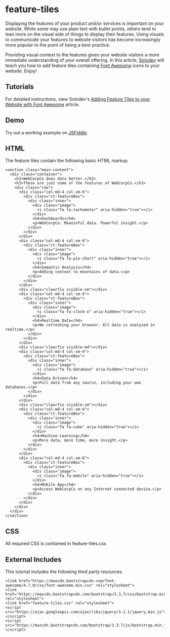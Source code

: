 # feature-tiles
Displaying the features of your product and/or services is important on your website. While some may use plain text with bullet points, others tend to lean more on the visual side of things to display their features. Using visuals to communicate your features to website visitors has become increasingly more popular to the point of being a best practice. 

Providing visual context to the features gives your website visitors a more immediate understanding of your overall offering. In this article, [Solodev](https://www.solodev.com/) will teach you how to add feature tiles containing [Font Awesome](http://fontawesome.io/) icons to your website. Enjoy!

## Tutorials

For detailed instructions, view Solodev's [Adding Feature Tiles to your Website with Font Awesome](https://www.solodev.com/blog/web-design/adding-feature-tiles-to-your-website-with-font-awesome.stml) article.

## Demo

Try out a working example on [JSFiddle](https://jsfiddle.net/solodev/o10e33xm/).

## HTML

The feature tiles contain the following basic HTML markup.

```
<section class="main-content">
  <div class="container">
    <h2>WebCorpCo does data better.</h2>
    <h3>These are just some of the features of WebCorpCo.</h3>
    <div class="row">
      <div class="col-md-4 col-sm-6">
        <div class="ct-featureBox">
          <div class="inner">
            <div class="image">
              <i class="fa fa-tachometer" aria-hidden="true"></i>
            </div>
            <h4>Dashboards</h4>
            <p>WebCorpCo. Meaninful data. Powerful insight.</p>
          </div>
        </div>
      </div>
      <div class="col-md-4 col-sm-6">
        <div class="ct-featureBox">
          <div class="inner">
            <div class="image">
              <i class="fa fa-pie-chart" aria-hidden="true"></i>
            </div>
            <h4>Semantic Analysis</h4>
            <p>Adding context to mountains of data.</p>
          </div>
        </div>
      </div>
      <div class="clearfix visible-sm"></div>
      <div class="col-md-4 col-sm-6">
        <div class="ct-featureBox">
          <div class="inner">
            <div class="image">
              <i class="fa fa-clock-o" aria-hidden="true"></i>
            </div>
            <h4>Realtime Data</h4>
            <p>No refreshing your browser. All data is analyzed in realtime.</p>
          </div>
        </div>
      </div>
      <div class="clearfix visible-md"></div>
      <div class="col-md-4 col-sm-6">
        <div class="ct-featureBox">
          <div class="inner">
            <div class="image">
              <i class="fa fa-database" aria-hidden="true"></i>
            </div>
            <h4>Data Driven</h4>
            <p>Pull data from any source, including your own databases.</p>
          </div>
        </div>
      </div>
      <div class="clearfix visible-sm"></div>
      <div class="col-md-4 col-sm-6">
        <div class="ct-featureBox">
          <div class="inner">
            <div class="image">
              <i class="fa fa-cube" aria-hidden="true"></i>
            </div>
            <h4>Machine Learning</h4>
            <p>More data, more time, more insight.</p>
          </div>
        </div>
      </div>
      <div class="col-md-4 col-sm-6">
        <div class="ct-featureBox">
          <div class="inner">
            <div class="image">
              <i class="fa fa-mobile" aria-hidden="true"></i>
            </div>
            <h4>Mobile App</h4>
            <p>Access WebCorpCo on any Internet connected device.</p>
          </div>
        </div>
      </div>
    </div>
  </div>
</section>

```
## CSS

All required CSS is contained in feature-tiles.css

## External Includes

This tutorial includes the following third party resources.

```
<link href="https://maxcdn.bootstrapcdn.com/font-awesome/4.7.0/css/font-awesome.min.css" rel="stylesheet">
<link href="https://maxcdn.bootstrapcdn.com/bootstrap/3.3.7/css/bootstrap.min.css" rel="stylesheet">
<link href="feature-tiles.css" rel="stylesheet">
<script src="https://ajax.googleapis.com/ajax/libs/jquery/3.1.1/jquery.min.js"></script>
<script src="https://maxcdn.bootstrapcdn.com/bootstrap/3.3.7/js/bootstrap.min.js"></script>
```
